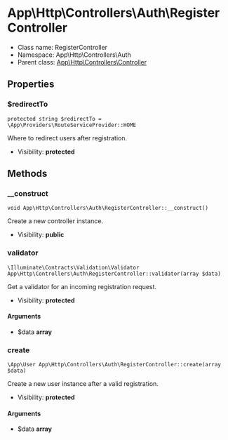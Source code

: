 App\Http\Controllers\Auth\RegisterController
===============






* Class name: RegisterController
* Namespace: App\Http\Controllers\Auth
* Parent class: [App\Http\Controllers\Controller](App-Http-Controllers-Controller.md)





Properties
----------


### $redirectTo

    protected string $redirectTo = \App\Providers\RouteServiceProvider::HOME

Where to redirect users after registration.



* Visibility: **protected**


Methods
-------


### __construct

    void App\Http\Controllers\Auth\RegisterController::__construct()

Create a new controller instance.



* Visibility: **public**




### validator

    \Illuminate\Contracts\Validation\Validator App\Http\Controllers\Auth\RegisterController::validator(array $data)

Get a validator for an incoming registration request.



* Visibility: **protected**


#### Arguments
* $data **array**



### create

    \App\User App\Http\Controllers\Auth\RegisterController::create(array $data)

Create a new user instance after a valid registration.



* Visibility: **protected**


#### Arguments
* $data **array**


